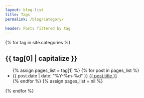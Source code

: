 ```yaml
---
layout: blog-list
title: Tags
permalink: /blog/category/

header: Posts filtered by tag
---
```


{% for tag in site.categories %} 
  <div class="cbox" id="{{ tag[0] }}">
	<div class="box-title">
		<h2>{{ tag[0] | capitalize }}</h2>
    </div>
    <ul class="">
    	{% assign pages_list = tag[1] %} 
	  	{% for post in pages_list %}
			<li class="">
				<span class="publish-date">{{ post.date | date: "%Y-%m-%d" }}</span>
				<a href="{{ post.url }}">{{ post.title }}</a>
			</li>
	  	{% endfor %}
	  	{% assign pages_list = nil %}
	</ul>
  </div>
{% endfor %}